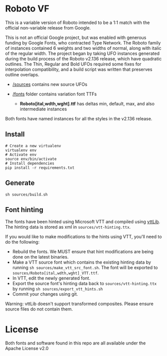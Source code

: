 # Roboto VF

This is a variable version of Roboto intended to be a 1:1 match with the official non-variable release from Google.

This is not an official Google project, but was enabled with generous funding by Google Fonts, who contracted Type Network.
The Roboto family of instances contained 6 weights and two widths of normal, along with italic of the regular width.
The project began by taking UFO instances generated during the build process of the Roboto v2.136 release, which have quadratic outlines. 
The Thin, Regular and Bold UFOs required some fixes for interpolation compatibility, and a build script was written that preserves outline overlaps.

* [/sources](sources/) contains new source UFOs

* [/fonts](fonts/) folder contains variation font TTFs

  * **Roboto[ital,wdth,wght].ttf** has deltas min, default, max, and also intermediate instances

Both fonts have named instances for all the styles in the v2.136 release.

## Install

    # Create a new virtualenv
    virtualenv env
    # Activate env
    source env/bin/activate
    # Install dependencies
    pip install -r requirements.txt

## Generate

    sh sources/build.sh


## Font hinting

The fonts have been hinted using Microsoft VTT and compiled using [vttLib](https://github.com/daltonmaag/vttLib). The hinting data is stored as xml in `sources/vtt-hinting.ttx`.

If you would like to make modifications to the hints using VTT, you'll need to do the following:

- Rebuild the fonts. We MUST ensure that hint modifications are being done on the latest binaries.
- Make a VTT source font which contains the existing hinting data by running `sh sources/make_vtt_src_font.sh`. The font will be exported to `sources/Roboto[ital,wdth,wght]_VTT.ttf`.
- In VTT, edit the newly generated font.
- Export the source font's hinting data back to `sources/vtt-hinting.ttx` by running `sh sources/export_vtt_hints.sh`
- Commit your changes using git.

Warning: vttLib doesn't support transformed composites. Please ensure source files do not contain them.


# License

Both fonts and software found in this repo are all available under the Apache License v2.0

